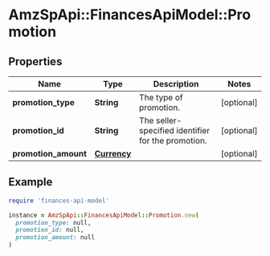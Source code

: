 # AmzSpApi::FinancesApiModel::Promotion

## Properties

| Name | Type | Description | Notes |
| ---- | ---- | ----------- | ----- |
| **promotion_type** | **String** | The type of promotion. | [optional] |
| **promotion_id** | **String** | The seller-specified identifier for the promotion. | [optional] |
| **promotion_amount** | [**Currency**](Currency.md) |  | [optional] |

## Example

```ruby
require 'finances-api-model'

instance = AmzSpApi::FinancesApiModel::Promotion.new(
  promotion_type: null,
  promotion_id: null,
  promotion_amount: null
)
```

